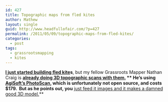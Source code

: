 ```yaml
---
id: 427
title: Topographic maps from fled kites
author: Mathew
layout: single
guid: http://www.headfullofair.com/?p=427
permalink: /2011/05/09/topographic-maps-from-fled-kites/
categories:
  - post
tags:
  - grassrootsmapping
  - kites
---
```

**[I just started building fled kite][1]s**, but my fellow Grassroots Mapper Nathan Craig is **[already doing 3D topographic scans with them.][2] ** He&#8217;s using **[AgiSoft&#8217;s PhotoScan][3]**, which is unfortunately not open source, and costs $179.  But as he points out, you** [just feed it images and it makes a damned good 3D model.][4]**

 [1]: http://www.flickr.com/photos/14397636@N07/5694834357/in/photostream
 [2]: http://www.personal.psu.edu/nmc15/blogs/anthspace/2011/04/super-simple-kap-and-photoscan-example.html
 [3]: http://www.agisoft.ru/products/photoscan/standard/
 [4]: http://www.ten24.info/index.php/3d-scanning-on-a-budget/